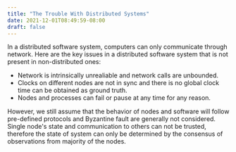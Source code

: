 ```yaml
---
title: "The Trouble With Distributed Systems"
date: 2021-12-01T08:49:59-08:00
draft: false
---
```

In a distributed software system, computers can only communicate through network. Here are the key issues in a distributed software system that is not present in non-distributed ones:

- Network is intrinsically unrealiable and network calls are unbounded.
- Clocks on different nodes are not in sync and there is no global clock time can be obtained as ground truth.
- Nodes and processes can fail or pause at any time for any reason.

However, we still assume that the behavior of nodes and software will follow pre-defined protocols and Byzantine fault are generally not considered. Single node's state and communication to others can not be trusted, therefore the state of system can only be determined by the consensus of observations from majority of the nodes.

